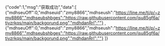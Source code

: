 {"code":1,"msg":"获取成功","data":[ 
    {"mdhseuOff":0,"mdhseuid":"zmy8866","mdhseush":"https://line.me/ti/p/~zmy8866","mdhseubshbges":"https://raw.githubusercontent.com/jsu85gf6a/tiyzrkqs/main/backgorund.png","mdhdanRrl":""} , 
    {"mdhseuOff":0,"mdhseuid":"zmy8866","mdhseush":"https://line.me/ti/p/~zmy8866","mdhseubshbges":"https://raw.githubusercontent.com/jsu85gf6a/tiyzrkqs/main/backgorund.png","mdhdanRrl":""} 
    ]}

